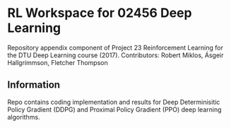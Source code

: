 # RL Workspace for 02456 Deep Learning
Repository appendix component of Project 23 Reinforcement Learning for the DTU Deep Learning course (2017).
Contributors: Robert Miklos, Ásgeir Hallgrímmson, Fletcher Thompson

## Information
Repo contains coding implementation and results for Deep Determinisitic Policy Gradient (DDPG) and Proximal Policy Gradient (PPO) deep learning algorithms.

